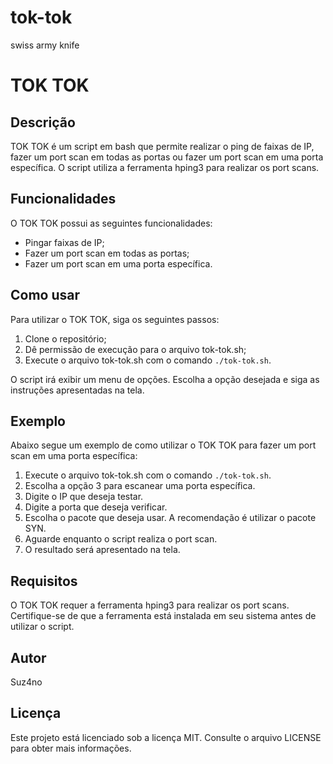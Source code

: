 # tok-tok
 swiss army knife 

# TOK TOK

## Descrição

TOK TOK é um script em bash que permite realizar o ping de faixas de IP, fazer um port scan em todas as portas ou fazer um port scan em uma porta específica. O script utiliza a ferramenta hping3 para realizar os port scans.

## Funcionalidades

O TOK TOK possui as seguintes funcionalidades:

- Pingar faixas de IP;
- Fazer um port scan em todas as portas;
- Fazer um port scan em uma porta específica.

## Como usar

Para utilizar o TOK TOK, siga os seguintes passos:

1. Clone o repositório;
2. Dê permissão de execução para o arquivo tok-tok.sh;
3. Execute o arquivo tok-tok.sh com o comando `./tok-tok.sh`.

O script irá exibir um menu de opções. Escolha a opção desejada e siga as instruções apresentadas na tela.

## Exemplo

Abaixo segue um exemplo de como utilizar o TOK TOK para fazer um port scan em uma porta específica:

1. Execute o arquivo tok-tok.sh com o comando `./tok-tok.sh`.
2. Escolha a opção 3 para escanear uma porta específica.
3. Digite o IP que deseja testar.
4. Digite a porta que deseja verificar.
5. Escolha o pacote que deseja usar. A recomendação é utilizar o pacote SYN.
6. Aguarde enquanto o script realiza o port scan.
7. O resultado será apresentado na tela.

## Requisitos

O TOK TOK requer a ferramenta hping3 para realizar os port scans. Certifique-se de que a ferramenta está instalada em seu sistema antes de utilizar o script.

## Autor

Suz4no

## Licença

Este projeto está licenciado sob a licença MIT. Consulte o arquivo LICENSE para obter mais informações.
